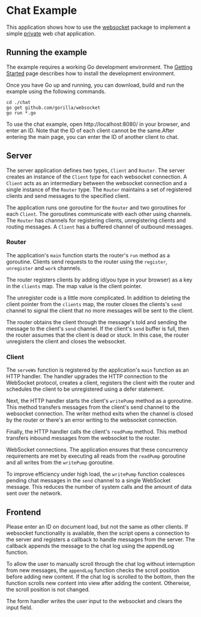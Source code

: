 # Chat Example

This application shows how to use the
[websocket](https://github.com/gorilla/websocket) package to implement a simple [private]()
web chat application.

## Running the example

The example requires a working Go development environment. The [Getting
Started](http://golang.org/doc/install) page describes how to install the
development environment.

Once you have Go up and running, you can download, build and run the example
using the following commands.


    cd ./chat
    go get github.com/gorilla/websocket
    go run *.go

To use the chat example, open http://localhost:8080/ in your browser, and 
enter an ID. Note that the ID of each client cannot be the same.After 
entering the main page, you can enter the ID of another client to chat.

## Server

The server application defines two types, `Client` and `Router`. The server
creates an instance of the `Client` type for each websocket connection. A
`Client` acts as an intermediary between the websocket connection and a single
instance of the `Router` type. The `Router` maintains a set of registered clients 
and send messages to the specified client.

The application runs one goroutine for the `Router` and two goroutines for each
`Client`. The goroutines communicate with each other using channels. The `Router`
has channels for registering clients, unregistering clients and routing messages.
A `Client` has a buffered channel of outbound messages. 

### Router

The application's `main` function starts the router's `run` method as a goroutine.
Clients send requests to the router using the `register`, `unregister` and
`work` channels.

The router registers clients by adding id(you type in your browser) as a key in 
the `clients` map. The map value is the client pointer.

The unregister code is a little more complicated. In addition to deleting the
client pointer from the `clients` map, the router closes the clients's `send`
channel to signal the client that no more messages will be sent to the client.

The router obtains the client through the message's toId and sending the
message to the client's `send` channel. If the client's `send` buffer is full,
then the router assumes that the client is dead or stuck. In this case, the router
unregisters the client and closes the websocket.

### Client

The `serveWs` function is registered by the application's `main` function as
an HTTP handler. The handler upgrades the HTTP connection to the WebSocket
protocol, creates a client, registers the client with the router and schedules the
client to be unregistered using a defer statement.

Next, the HTTP handler starts the client's `writePump` method as a goroutine.
This method transfers messages from the client's send channel to the websocket
connection. The writer method exits when the channel is closed by the router or
there's an error writing to the websocket connection.

Finally, the HTTP handler calls the client's `readPump` method. This method
transfers inbound messages from the websocket to the router.

WebSocket connections. The application ensures that these concurrency requirements
are met by executing all reads from the `readPump` goroutine and all writes from 
the `writePump` goroutine.

To improve efficiency under high load, the `writePump` function coalesces
pending chat messages in the `send` channel to a single WebSocket message. This
reduces the number of system calls and the amount of data sent over the
network.

## Frontend

Please enter an ID on document load, but not the same as other clients.
If websocket functionality is available, then the script opens a connection to
the server and registers a callback to handle messages from the server. The
callback appends the message to the chat log using the appendLog function.

To allow the user to manually scroll through the chat log without interruption
from new messages, the `appendLog` function checks the scroll position before
adding new content. If the chat log is scrolled to the bottom, then the
function scrolls new content into view after adding the content. Otherwise, the
scroll position is not changed.

The form handler writes the user input to the websocket and clears the input
field.
